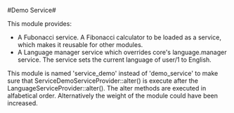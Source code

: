 #Demo Service#

This module provides:
- A Fubonacci service. A Fibonacci calculator to be loaded as a service, which makes it reusable for other modules.
- A Language manager service which overrides core's language.manager service. The service sets the current language of user/1 to English.

This module is named 'service_demo' instead of 'demo_service' to make sure that ServiceDemoServiceProvider::alter() is execute after the LanguageServiceProvider::alter(). The alter methods are executed in alfabetical order. Alternatively the weight of the module could have been increased.
